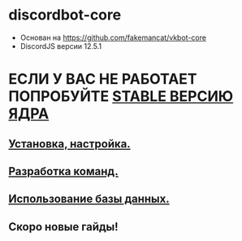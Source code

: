 # discordbot-core

* Основан на https://github.com/fakemancat/vkbot-core
* DiscordJS версии 12.5.1

# ЕСЛИ У ВАС НЕ РАБОТАЕТ ПОПРОБУЙТЕ [STABLE ВЕРСИЮ ЯДРА](https://github.com/tailsjs/discordbot-core/tree/stable)

## [Установка, настройка.](https://github.com/tailsjs/discordbot-core/blob/master/docs/Installing.md)
## [Разработка команд.](https://github.com/tailsjs/discordbot-core/blob/master/docs/creatingCommands.md)
## [Использование базы данных.](https://github.com/tailsjs/discordbot-core/blob/master/docs/usingDataBase.md)
## Скоро новые гайды!
